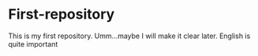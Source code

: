 # First-repository
This is my first repository. Umm...maybe I will make it clear later. English is quite important
